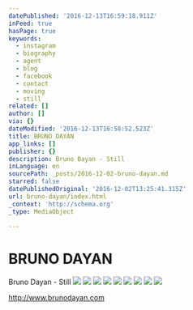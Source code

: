 ```yaml
---
datePublished: '2016-12-13T16:59:18.911Z'
inFeed: true
hasPage: true
keywords:
  - instagram
  - biography
  - agent
  - blog
  - facebook
  - contact
  - moving
  - still
related: []
author: []
via: {}
dateModified: '2016-12-13T16:58:52.523Z'
title: BRUNO DAYAN
app_links: []
publisher: {}
description: Bruno Dayan - Still
inLanguage: en
sourcePath: _posts/2016-12-02-bruno-dayan.md
starred: false
datePublishedOriginal: '2016-12-02T13:25:41.315Z'
url: bruno-dayan/index.html
_context: 'http://schema.org'
_type: MediaObject

---
```

# BRUNO DAYAN

Bruno Dayan - Still
![](https://the-grid-user-content.s3-us-west-2.amazonaws.com/94435ac6-25fb-4234-9f18-08bb96827f9a.jpg)
![](https://the-grid-user-content.s3-us-west-2.amazonaws.com/9a7c698a-38bb-407a-8c42-b4abb028fe39.jpg)
![](https://the-grid-user-content.s3-us-west-2.amazonaws.com/e59e7cf4-8884-4c82-9ca3-efdeefefdea8.jpg)
![](https://the-grid-user-content.s3-us-west-2.amazonaws.com/e71fc7c0-6a2e-41ec-8de7-ddfb62300117.jpg)
![](https://the-grid-user-content.s3-us-west-2.amazonaws.com/a5ff5017-607a-4ecb-b618-30c5f2bf67e0.jpg)
![](https://the-grid-user-content.s3-us-west-2.amazonaws.com/d0c634cb-4980-445b-95db-a0969f89f46b.jpg)
![](https://the-grid-user-content.s3-us-west-2.amazonaws.com/9128bc2c-aff5-4376-8f7d-d40fe3e9233b.jpg)
![](https://the-grid-user-content.s3-us-west-2.amazonaws.com/e42beff8-9d70-4224-8627-a87959da2e7d.jpg)
![](https://the-grid-user-content.s3-us-west-2.amazonaws.com/e969ac78-5d70-4757-bf4f-ec2c1f87f75b.jpg)

http://www.brunodayan.com